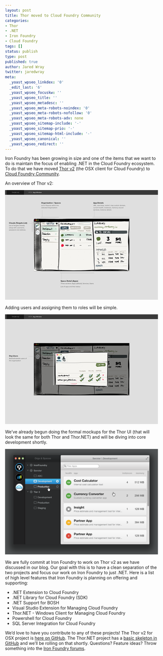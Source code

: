 ```yaml
---
layout: post
title: Thor moved to Cloud Foundry Community
categories:
- Thor
- .NET
- Iron Foundry
- Cloud Foundry
tags: []
status: publish
type: post
published: true
author: Jared Wray
twitter: jaredwray
meta:
  _yoast_wpseo_linkdex: '0'
  _edit_last: '6'
  _yoast_wpseo_focuskw: ''
  _yoast_wpseo_title: ''
  _yoast_wpseo_metadesc: ''
  _yoast_wpseo_meta-robots-noindex: '0'
  _yoast_wpseo_meta-robots-nofollow: '0'
  _yoast_wpseo_meta-robots-adv: none
  _yoast_wpseo_sitemap-include: '-'
  _yoast_wpseo_sitemap-prio: '-'
  _yoast_wpseo_sitemap-html-include: '-'
  _yoast_wpseo_canonical: ''
  _yoast_wpseo_redirect: ''
---
```


Iron Foundry has been growing in size and one of the items that we want to do is maintain the focus of enabling .NET in the Cloud Foundry ecosystem. To do that we have moved [Thor v2](https://github.com/cloudfoundry-community/Thor) (the OSX client for Cloud Foundry) to [Cloud Foundry Community](https://github.com/cloudfoundry-community). 

An overview of Thor v2:

<p><img src="/img/blog/2013-08-23-1_org_space_app_view-sml.png" /></p>

<p>Adding users and assigning them to roles will be simple.</p>

<p><img src="/img/blog/2013-08-23-3_org_users-sml.png" /></p>

<p>We’ve already begun doing the formal mockups for the Thor UI (that will look the same for both Thor and Thor.NET) and will be diving into core development shortly.</p>

<p><img src="/img/blog/2013-08-29_space_overview.png" /></p>

We are fully commit at Iron Foundry to work on Thor v2 as we have discussed in our blog. Our goal with this is to have a clean separation of the two projects and focus our work on Iron Foundry to just .NET. Here is a list of high level features that Iron Foundry is planning on offering and supporting:
* .NET Extension to Cloud Foundry
* .NET Library for Cloud Foundry (SDK)
* .NET Support for BOSH
* Visual Studio Extension for Managing Cloud Foundry
* Thor.NET - Windows Client for Managing Cloud Foundry
* Powershell for Cloud Foundry
* SQL Server Integration for Cloud Foundry 


<p>We’d love to have you contribute to any of these projects! The Thor v2 for OSX project is <a href="https://github.com/cloudfoundry-community/Thor" target="_blank">here on GitHub</a>. The Thor.NET project has a <a href="https://github.com/IronFoundry/Thor.NET" target="_blank">basic skeleton in GitHub</a> and we’ll be rolling on that shortly. Questions? Feature ideas? Throw something into the <a href="https://groups.google.com/forum/#!forum/ironfoundry" target="_blank">Iron Foundry forums</a>.</p>
